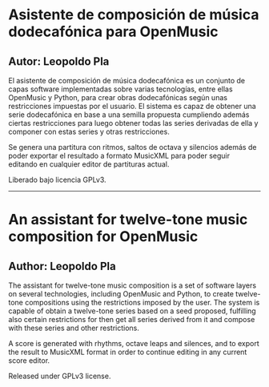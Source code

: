 # Asistente de composición de música dodecafónica para OpenMusic

## Autor: Leopoldo Pla

El asistente de composición de música dodecafónica es un conjunto de capas software implementadas sobre varias tecnologías, entre ellas OpenMusic y Python, para crear obras dodecafónicas según unas restricciones impuestas por el usuario. El sistema es capaz de obtener una serie dodecafónica en base a una semilla propuesta cumpliendo además ciertas restricciones para luego obtener todas las series derivadas de ella y componer con estas series y otras restricciones.

Se genera una partitura con ritmos, saltos de octava y silencios además de poder exportar el resultado a formato MusicXML para poder seguir editando en cualquier editor de partituras actual.


Liberado bajo licencia GPLv3.


----


# An assistant for twelve-tone music composition for OpenMusic

## Author: Leopoldo Pla


The assistant for twelve-tone music composition is a set of software layers on several technologies, including OpenMusic and Python, to create twelve-tone compositions using the restrictions imposed by the user. The system is capable of obtain a twelve-tone series based on a seed proposed, fulfilling also certain restrictions for then get all series derived from it and compose with these series and other restrictions.

A score is generated with rhythms, octave leaps and silences, and to export the result to MusicXML format in order to continue editing in any current score editor.

Released under GPLv3 license.
